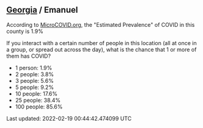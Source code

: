 
## [Georgia](/united-states/georgia) / Emanuel

According to [MicroCOVID.org](http://microcovid.org),
the "Estimated Prevalence" of COVID in this county is 1.9%

If you interact with a certain number of people in this location
(all at once in a group, or spread out across the day), what is the chance that
1 or more of them has COVID?

- 1 person: 1.9%
- 2 people: 3.8%
- 3 people: 5.6%
- 5 people: 9.2%
- 10 people: 17.6%
- 25 people: 38.4%
- 100 people: 85.6%

Last updated: 2022-02-19 00:44:42.474099 UTC
